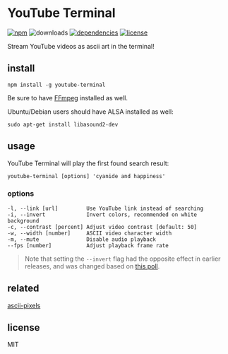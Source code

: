 # YouTube Terminal
[![npm](https://img.shields.io/npm/v/youtube-terminal.svg)](https://www.npmjs.com/package/youtube-terminal)
![downloads](https://img.shields.io/npm/dt/youtube-terminal.svg)
[![dependencies](https://david-dm.org/mathiasvr/youtube-terminal.svg)](https://david-dm.org/mathiasvr/youtube-terminal)
[![license](https://img.shields.io/:license-MIT-blue.svg)](https://mvr.mit-license.org)

Stream YouTube videos as ascii art in the terminal!

## install

```
npm install -g youtube-terminal
```

Be sure to have [FFmpeg](https://www.ffmpeg.org) installed as well.

Ubuntu/Debian users should have ALSA installed as well:
```
sudo apt-get install libasound2-dev
```

## usage

YouTube Terminal will play the first found search result:

```
youtube-terminal [options] 'cyanide and happiness'
```

### options
```
-l, --link [url]         Use YouTube link instead of searching
-i, --invert             Invert colors, recommended on white background
-c, --contrast [percent] Adjust video contrast [default: 50]
-w, --width [number]     ASCII video character width
-m, --mute               Disable audio playback
--fps [number]           Adjust playback frame rate
```

> Note that setting the `--invert` flag had the opposite effect in earlier releases, and was changed based on [this poll](https://github.com/mathiasvr/youtube-terminal/tree/v0.5.2#which-background-color-does-your-terminal-have).

## related

[ascii-pixels](https://github.com/mathiasvr/ascii-pixels)

## license

MIT
